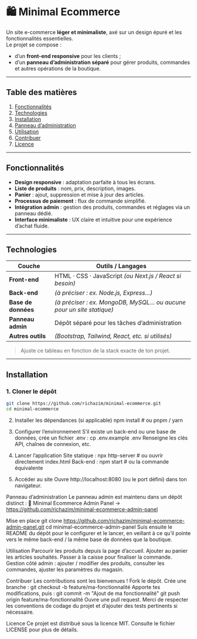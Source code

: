 # 🛍️ Minimal Ecommerce

Un site e-commerce **léger et minimaliste**, axé sur un design épuré et les fonctionnalités essentielles.  
Le projet se compose :

- d’un **front-end responsive** pour les clients ;
- d’un **panneau d’administration séparé** pour gérer produits, commandes et autres opérations de la boutique.

---

## Table des matières

1. [Fonctionnalités](#fonctionnalités)  
2. [Technologies](#technologies)  
3. [Installation](#installation)  
4. [Panneau d’administration](#panneau-dadministration)  
5. [Utilisation](#utilisation)  
6. [Contribuer](#contribuer)  
7. [Licence](#licence)

---

## Fonctionnalités

- **Design responsive** : adaptation parfaite à tous les écrans.  
- **Liste de produits** : nom, prix, description, images.  
- **Panier** : ajout, suppression et mise à jour des articles.  
- **Processus de paiement** : flux de commande simplifié.  
- **Intégration admin** : gestion des produits, commandes et réglages via un panneau dédié.  
- **Interface minimaliste** : UX claire et intuitive pour une expérience d’achat fluide.

---

## Technologies

| Couche            | Outils / Langages                                       |
|-------------------|---------------------------------------------------------|
| **Front-end**     | HTML · CSS · JavaScript *(ou Next.js / React si besoin)* |
| **Back-end**      | *(à préciser : ex. Node.js, Express…)*                  |
| **Base de données** | *(à préciser : ex. MongoDB, MySQL… ou aucune pour un site statique)* |
| **Panneau admin** | Dépôt séparé pour les tâches d’administration           |
| **Autres outils** | *(Bootstrap, Tailwind, React, etc. si utilisés)*        |

> Ajuste ce tableau en fonction de la stack exacte de ton projet.

---

## Installation

### 1. Cloner le dépôt

```bash
git clone https://github.com/richazim/minimal-ecommerce.git
cd minimal-ecommerce
```

2. Installer les dépendances
(si applicable)
npm install         # ou pnpm / yarn

3. Configurer l’environnement
S’il existe un back-end ou une base de données, crée un fichier .env :
cp .env.example .env
Renseigne les clés API, chaînes de connexion, etc.

4. Lancer l’application
Site statique :
npx http-server      # ou ouvrir directement index.html
Back-end :
npm start            # ou la commande équivalente

5. Accéder au site
Ouvre http://localhost:8080 (ou le port défini) dans ton navigateur.

Panneau d’administration
Le panneau admin est maintenu dans un dépôt distinct :
🔗 Minimal Ecommerce Admin Panel → https://github.com/richazim/minimal-ecommerce-admin-panel

Mise en place
git clone https://github.com/richazim/minimal-ecommerce-admin-panel.git
cd minimal-ecommerce-admin-panel
Suis ensuite le README du dépôt pour le configurer et le lancer, en veillant à ce qu’il pointe vers le même back-end / la même base de données que la boutique.

Utilisation
Parcourir les produits depuis la page d’accueil.
Ajouter au panier les articles souhaités.
Passer à la caisse pour finaliser la commande.
Gestion côté admin : ajouter / modifier des produits, consulter les commandes, ajuster les paramètres du magasin.

Contribuer
Les contributions sont les bienvenues !
Fork le dépôt.
Crée une branche :
git checkout -b feature/ma-fonctionnalité
Apporte tes modifications, puis :
git commit -m "Ajout de ma fonctionnalité"
git push origin feature/ma-fonctionnalité
Ouvre une pull request. Merci de respecter les conventions de codage du projet et d’ajouter des tests pertinents si nécessaire.

Licence
Ce projet est distribué sous la licence MIT.
Consulte le fichier LICENSE pour plus de détails.